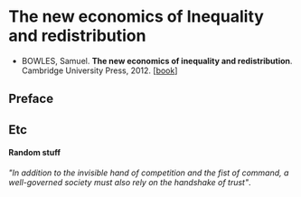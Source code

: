 # The new economics of Inequality and redistribution

* BOWLES, Samuel. **The new economics of inequality and redistribution**. Cambridge University Press, 2012. [[book](https://www.amazon.com.br/New-Economics-Inequality-Redistribution/dp/1107601606?__mk_pt_BR=%C3%85M%C3%85%C5%BD%C3%95%C3%91&keywords=samuel+bowles&qid=1527897366&sr=1-11&ref=sr_1_11)]

## Preface

## Etc


#### Random stuff 

_"In addition to the invisible hand of competition and the fist of command, a well-governed society must also rely on the handshake of trust"_. 
